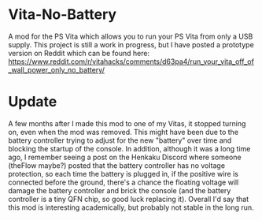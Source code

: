 # Vita-No-Battery
A mod for the PS Vita which allows you to run your PS Vita from only a USB supply.
This project is still a work in progress, but I have posted a prototype version on Reddit which can be found here: https://www.reddit.com/r/vitahacks/comments/d63pa4/run_your_vita_off_of_wall_power_only_no_battery/

# Update
A few months after I made this mod to one of my Vitas, it stopped turning on, even when the mod was removed. This might have been due to the battery controller trying to adjust for the new "battery" over time and blocking the startup of the console. In addition, although it was a long time ago, I remember seeing a post on the Henkaku Discord where someone (theFlow maybe?) posted that the battery controller has no voltage protection, so each time the battery is plugged in, if the positive wire is connected before the ground, there's a chance the floating voltage will damage the battery controller and brick the console (and the battery controller is a tiny QFN chip, so good luck replacing it). Overall I'd say that this mod is interesting academically, but probably not stable in the long run.
